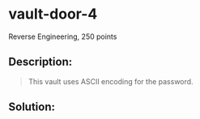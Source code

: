 # vault-door-4
Reverse Engineering, 250 points

## Description:
> This vault uses ASCII encoding for the password.


## Solution: 


